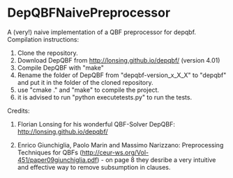 # DepQBFNaivePreprocessor
A (very!) naive implementation of a QBF preprocessor for depqbf.
Compilation instructions:

1. Clone the repository.
2. Download DepQBF from http://lonsing.github.io/depqbf/ (version 4.01)
3. Compile DepQBF with "make"
4. Rename the folder of DepQBF from "depqbf-version_x_X_X" to "depqbf" and put it in the folder of the cloned repository.
5. use "cmake ." and "make" to compile the project.
6. it is advised to run "python executetests.py" to run the tests.


Credits:
1. Florian Lonsing for his wonderful QBF-Solver DepQBF: http://lonsing.github.io/depqbf/

2. Enrico Giunchiglia, Paolo Marin and Massimo Narizzano: Preprocessing Techniques
for QBFs (http://ceur-ws.org/Vol-451/paper09giunchiglia.pdf) - on page 8 they desribe a very intuitive and effective way to remove subsumption in clauses.
